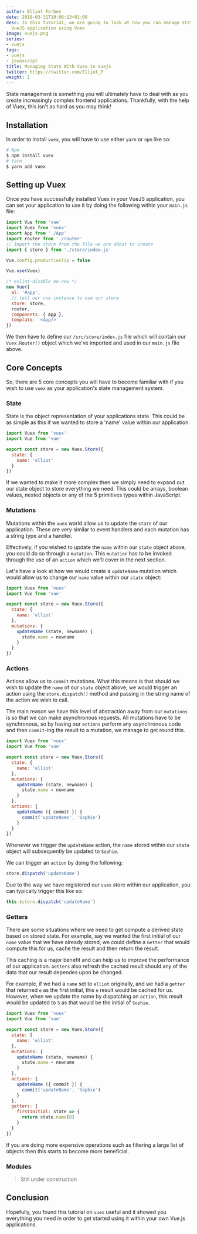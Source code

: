 ```yaml
---
author: Elliot Forbes
date: 2018-03-31T19:06:13+01:00
desc: In this tutorial, we are going to look at how you can manage state within your
  VueJS application using Vuex
image: vuejs.png
series:
- vuejs
tags:
- vuejs
- javascript
title: Managing State With Vuex in Vuejs
twitter: https://twitter.com/Elliot_F
weight: 1
---
```


State management is something you will ultimately have to deal with as you create increasingly complex frontend applications. Thankfully, with the help of Vuex, this isn't as hard as you may think! 

## Installation

In order to install `vuex`, you will have to use either `yarn` or `npm` like so:

```s
# Npm
$ npm install vuex
# Yarn
$ yarn add vuex
```

## Setting up Vuex

Once you have successfully installed Vuex in your VueJS application, you can set your application to use it by doing the following within your `main.js` file:

```js
import Vue from 'vue'
import Vuex from 'vuex'
import App from './App'
import router from './router'
// Import the store from the file we are about to create
import { store } from './store/index.js'

Vue.config.productionTip = false

Vue.use(Vuex)

/* eslint-disable no-new */
new Vue({
  el: '#app',
  // tell our vue instance to use our store
  store: store,
  router,
  components: { App },
  template: '<App/>'
})

``` 

We then have to define our `/src/store/index.js` file which will contain our `Vuex.Router()` object which we've imported and used in our `main.js` file above.

## Core Concepts

So, there are 5 core concepts you will have to become familiar with if you wish to use `vuex` as your application's state management system.

### State

State is the object representation of your applications state. This could be as simple as this if we wanted to store a 'name' value within our application:

```js
import Vuex from 'vuex'
import Vue from 'vue'

export const store = new Vuex.Store({
  state: {
    name: 'elliot'
  }
})
```

If we wanted to make it more complex then we simply need to expand out our state object to store everything we need. This could be arrays, boolean values, nested objects or any of the 5 primitives types within JavaScript.

### Mutations

Mutations within the `vuex` world allow us to update the `state` of our application. These are very similar to event handlers and each mutation has a string type and a handler. 

Effectively, if you wished to update the `name` within our `state` object above, you could do so through a `mutation`. This `mutation` has to be invoked through the use of an `action` which we'll cover in the next section. 

Let's have a look at how we would create a `updateName` mutation which would allow us to change our `name` value within our `state` object:

```js
import Vuex from 'vuex'
import Vue from 'vue'

export const store = new Vuex.Store({
  state: {
    name: 'elliot'
  },
  mutations: {
    updateName (state, newname) {
      state.name = newname
    }
  }
})
```

### Actions

Actions allow us to `commit` mutations. What this means is that should we wish to update the `name` of our `state` object above, we would trigger an action using the `store.dispatch()` method and passing in the string name of the action we wish to call. 

The main reason we have this level of abstraction away from our `mutations` is so that we can make asynchronous requests. All mutations have to be synchronous, so by having our `actions` perform any asynchronous code and then `commit`-ing the result to a mutation, we manage to get round this.  

```js
import Vuex from 'vuex'
import Vue from 'vue'

export const store = new Vuex.Store({
  state: {
    name: 'elliot'
  },
  mutations: {
    updateName (state, newname) {
      state.name = newname
    }
  },
  actions: {
    updateName ({ commit }) {
      commit('updateName', 'Sophie')
    }
  }
})
```

Whenever we trigger the `updateName` action, the `name` stored within our `state` object will subsequently be updated to `Sophie`. 

We can trigger an `action` by doing the following:

```js
store.dispatch('updateName')
```

Due to the way we have registered our `vuex` store within our application, you can typically trigger this like so:

```js
this.$store.dispatch('updateName')
``` 

### Getters

There are some situations where we need to get compute a derived state based on stored state. For example, say we wanted the first initial of our `name` value that we have already stored, we could define a `Getter` that would compute this for us, cache the result and then return the result.

This caching is a major benefit and can help us to improve the performance of our application. `Getters` also refresh the cached result should any of the data that our result dependes upon be changed.

For example, if we had a `name` set to `elliot` originally, and we had a `getter` that returned `e` as the first initial, this `e` result would be cached for us. However, when we update the name by dispatching an `action`, this result would be updated to `S` as that would be the initial of `Sophie`. 

```js
import Vuex from 'vuex'
import Vue from 'vue'

export const store = new Vuex.Store({
  state: {
    name: 'elliot'
  },
  mutations: {
    updateName (state, newname) {
      state.name = newname
    }
  },
  actions: {
    updateName ({ commit }) {
      commit('updateName', 'Sophie')
    }
  },
  getters: {
    firstInitial: state => {
      return state.name[0]
    }
  }
})
```

If you are doing more expensive operations such as filtering a large list of objects then this starts to become more beneficial.

### Modules

> Still under construction

## Conclusion

Hopefully, you found this tutorial on `vuex` useful and it showed you everything you need in order to get started using it within your own Vue.js applications.

